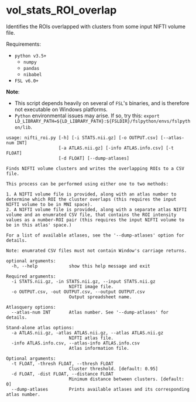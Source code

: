 # vol_stats_ROI_overlap

Identifies the ROIs overlapped with clusters from some input NIFTI volume file.

Requirements:
* `python v3.5+`
	* `numpy`
	* `pandas`
	* `nibabel`
* `FSL v6.0+`

**Note**: 
* This script depends heavily on several of `FSL`'s binaries, and is therefore not executable on Windows platforms.
* `Python` environmental issues may arise. If so, try this: `export LD_LIBRARY_PATH=${LD_LIBRARY_PATH}:${FSLDIR}/fslpython/envs/fslpython/lib`.

```
usage: nifti_roi.py [-h] [-i STATS.nii.gz] [-o OUTPUT.csv] [--atlas-num INT]
                    [-a ATLAS.nii.gz] [-info ATLAS.info.csv] [-t FLOAT]
                    [-d FLOAT] [--dump-atlases]

Finds NIFTI volume clusters and writes the overlapping ROIs to a CSV file.

This process can be performed using either one to two methods:

1. A NIFTI volume file is provided, along with an atlas number to determine which ROI the cluster overlaps (this requires the input NIFTI volume to be in MNI space).
2. A NIFTI volume file is provided, along with a separate atlas NIFTI volume and an enumrated CSV file, that contains the ROI intensity values as a number-ROI pair (this requires the input NIFTI volume to be in this atlas' space.) 

For a list of available atlases, see the '--dump-atlases' option for details.

Note: enumrated CSV files must not contain Window's carriage returns.

optional arguments:
  -h, --help            show this help message and exit

Required arguments:
  -i STATS.nii.gz, -in STATS.nii.gz, --input STATS.nii.gz
                        NIFTI image file.
  -o OUTPUT.csv, -out OUTPUT.csv, --output OUTPUT.csv
                        Output spreadsheet name.

Atlasquery options:
  --atlas-num INT       Atlas number. See '--dump-atlases' for details.

Stand-alone atlas options:
  -a ATLAS.nii.gz, -atlas ATLAS.nii.gz, --atlas ATLAS.nii.gz
                        NIFTI atlas file.
  -info ATLAS.info.csv, --atlas-info ATLAS.info.csv
                        Atlas information file.

Optional arguments:
  -t FLOAT, -thresh FLOAT, --thresh FLOAT
                        Cluster threshold. [default: 0.95]
  -d FLOAT, -dist FLOAT, --distance FLOAT
                        Minimum distance between clusters. [default: 0]
  --dump-atlases        Prints available atlases and its corresponding atlas number.
```

